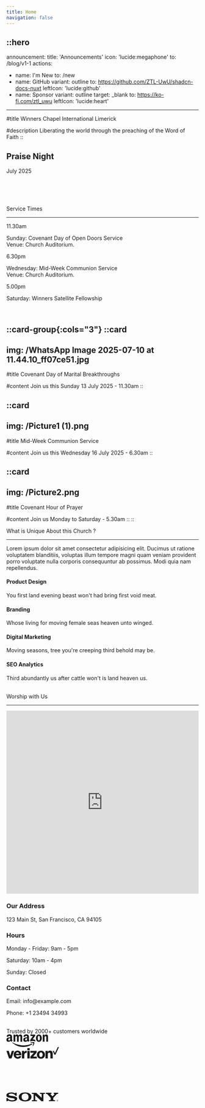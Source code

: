 ```yaml
---
title: Home
navigation: false
---
```


::hero
---
announcement:
  title: 'Announcements'
  icon: 'lucide:megaphone'
  to: /blog/v1-1
actions:
  - name: I'm New
    to: /new
  - name: GitHub
    variant: outline
    to: https://github.com/ZTL-UwU/shadcn-docs-nuxt
    leftIcon: 'lucide:github'
  - name: Sponsor
    variant: outline
    target: _blank
    to: https://ko-fi.com/ztl_uwu
    leftIcon: 'lucide:heart'
---

#title
<span class="<font-black text-5xl">Winners Chapel International Limerick</span>

#description
<span class="bg-rose-600 bg-clip-text text-transparent font-bold">Liberating the world through the preaching of the Word of Faith</span>
::

  <div class="relative h-full w-full bg-white"><div class="absolute h-full w-full bg-[radial-gradient(#e5e7eb_1px,transparent_1px)] [background-size:16px_16px] [mask-image:radial-gradient(ellipse_50%_50%_at_50%_50%,#000_70%,transparent_100%)]"></div></div>


  <!-- Hero -->
  <div class="px-4 sm:px-6 lg:px-8">
    <div class="h-120 md:h-[80dvh] flex flex-col bg-[url('/20250705_193525.jpg')] bg-cover bg-center bg-no-repeat rounded-2xl shadow-2xl filter saturate-100">
      <div class="mt-auto w-2/3 md:max-w-lg ps-5 pb-5 md:ps-10 md:pb-10">
        <div class="absolute left-4 right-4 bottom-4 rounded-xl bg-white backdrop-blur-sm bg-saturate-200 shadow-2xl translate-y-16 text-center p-6">
    <h2 class="text-xl font-medium mb-2">Praise Night</h2>
    <p class="mb-0">July 2025</p>
  </div>
      </div>
    </div>
  </div>
  <!-- End Hero -->

<br>
<br>
<br>
<br>

  <section class="relative overflow-hidden bg-white py-12 sm:py-16 lg:py-20 filter saturate-150">
    <div class="absolute h-72 w-72 scale-125 -right-8 -bottom-10">
      <div class="absolute h-60 w-60 rounded-2xl border-4 border-rose-600"></div>
      <div class="absolute h-60 w-60 translate-x-3 translate-y-3 rounded-2xl border-4 border-rose-600"></div>
      <div class="absolute h-60 w-60 translate-x-6 translate-y-6 rounded-2xl border-4 border-rose-600"></div>
    </div>
    <div class="mx-auto px-4 sm:px-6 lg:px-8">
      <div class="sm:text-center">
        <span class="text-3xl font-extrabold text-gray-600 sm:text-4xl xl:text-5xl bg-rose-600 saturate-150 bg-clip-text text-transparent">
          Service Times
        </span>
        <hr class="mt-4 h-1.5 w-32 border-none bg-rose-600 sm:mx-auto sm:mt-8" />
      </div>

  <div class="mx-auto mt-20 grid max-w-screen-lg grid-cols-1 gap-x-8 gap-y-12 text-center sm:text-left md:grid-cols-3">
        <div class="backdrop-blur-lg relative mb-3 rounded-3xl border bg-white/70 px-12 py-10 text-left shadow xl:px-12">
          <p class="relative text-5xl font-black text-center text-rose-600">11.30am</p>
          <p class="relative mt-5 text-center font-bold text-gray-600">Sunday: Covenant Day of Open Doors Service <br> Venue: Church Auditorium.</p>
        </div>

  <div class="backdrop-blur-lg relative mb-3 rounded-3xl border bg-white/70 px-12 py-10 text-left shadow xl:px-12">
          <p class="relative text-5xl font-black text-center text-rose-600">6.30pm</p>
          <p class="relative mt-5 text-center font-bold text-gray-600">Wednesday: Mid-Week Communion Service <br> Venue: Church Auditorium.</p>
        </div>

  <div class="backdrop-blur-lg relative mb-3 rounded-3xl border bg-white/70 px-12 py-10 text-left shadow xl:px-12">
          <p class="relative m-0 text-5xl font-black text-center text-rose-600">5.00pm</p>
          <p class="relative mt-5 text-center font-bold text-gray-600">Saturday: Winners Satellite Fellowship</p>
        </div>
      </div>
    </div>
  </section>


<br>

::card-group{:cols="3"}
  ::card
  ---
  img: /WhatsApp Image 2025-07-10 at 11.44.10_ff07ce51.jpg
  ---
  #title
  Covenant Day of Marital Breakthroughs

  #content
  Join us this Sunday 13 July 2025 - 11.30am
  ::


  ::card
  ---
  img: /Picture1 (1).png
  ---
  #title
  Mid-Week Communion Service

  #content
  Join us this Wednesday 16 July 2025 - 6.30am
  ::


  ::card
  ---
  img: /Picture2.png
  ---
  #title
  Covenant Hour of Prayer 

  #content
  Join us Monday to Saturday - 5.30am
  ::
::  


<section
  class="ezy__featured46 light py-14 md:py-24 bg-white dark:bg-[#0b1727] text-zinc-900 dark:text-white relative overflow-hidden z-10"
>
  <div class="container px-4 mx-auto">
    <div class="sm:text-center">
        <span class="text-3xl font-extrabold text-gray-600 sm:text-4xl xl:text-5xl bg-rose-600 saturate-150 bg-clip-text text-transparent">
          What is Unique About this Church ?
        </span>
        <hr class="mt-4 h-1.5 w-32 border-none bg-rose-600 sm:mx-auto sm:mt-8" />
        <p class="text-lg opacity-80 leading-7">
          Lorem ipsum dolor sit amet consectetur adipisicing elit. Ducimus
          ut ratione voluptatem blanditiis, voluptas illum tempore magni
          quam veniam provident porro voluptate nulla corporis consequuntur
          ab possimus. Modi quia nam repellendus.
        </p>
      </div>
    </div>
    <div class="grid grid-cols-12 pt-12">
      <div class="col-span-12 lg:col-span-4 lg:order-2">
        <div
          class="bg-center bg-no-repeat bg-cover rounded-2xl h-full min-h-[200px]"
          style="
            background-image: url(https://cdn.easyfrontend.com/pictures/portfolio/portfolio22.jpg);
          "
        ></div>
      </div>
      <div class="col-span-12 md:col-span-6 lg:col-span-4">
        <div class="p-4 mt-4 lg:mt-0">
          <div class="text-center p-6">
            <div
              class="w-16 h-16 rounded-xl text-2xl inline-flex items-center justify-center bg-rose-600 text-white mb-6"
            >
              <i class="fas fa-cannabis"></i>
            </div>
            <h4 class="text-2xl font-medium mb-4">Product Design</h4>
            <p class="opacity-80">
              You first land evening beast won't had bring first void meat.
            </p>
          </div>
        </div>
        <div class="p-4 mt-4 lg:mt-0">
          <div class="text-center p-6">
            <div
              class="w-16 h-16 rounded-xl text-2xl inline-flex items-center justify-center bg-rose-600 text-white mb-6"
            >
              <i class="fas fa-random"></i>
            </div>
            <h4 class="text-2xl font-medium mb-4">Branding</h4>
            <p class="opacity-80">
              Whose living for moving female seas heaven unto winged.
            </p>
          </div>
        </div>
      </div>
      <div class="col-span-12 md:col-span-6 lg:col-span-4 lg:order-3">
        <div class="p-4 mt-4 lg:mt-0">
          <div class="text-center p-6">
            <div
              class="w-16 h-16 rounded-xl text-2xl inline-flex items-center justify-center bg-rose-600 text-white mb-6"
            >
              <i class="fas fa-camera"></i>
            </div>
            <h4 class="text-2xl font-medium mb-4">Digital Marketing</h4>
            <p class="opacity-80">
              Moving seasons, tree you're creeping third behold may be.
            </p>
          </div>
        </div>
        <div class="p-4 mt-4 lg:mt-0">
          <div class="text-center p-6">
            <div
              class="w-16 h-16 rounded-xl text-2xl inline-flex items-center justify-center bg-rose-600 text-white mb-6"
            >
              <i class="fas fa-yin-yang"></i>
            </div>
            <h4 class="text-2xl font-medium mb-4">SEO Analytics</h4>
            <p class="opacity-80">
              Third abundantly us after cattle won't is land heaven us.
            </p>
          </div>
        </div>
      </div>
    </div>
  </div>
</section>





<br>




<section class="bg-white">
    <div class="max-w-7xl mx-auto py-16 px-4 sm:px-6 lg:py-20 lg:px-8">
        <div class="max-w-2xl lg:max-w-4xl mx-auto text-center">
            <span class="text-3xl font-extrabold text-gray-600 sm:text-4xl xl:text-5xl bg-rose-600 saturate-150 bg-clip-text text-transparent">Worship with Us</span>
        </div>
<hr class="mt-4 h-1.5 w-32 border-none bg-rose-600 sm:mx-auto sm:mt-8" />
        <div class="mt-16 lg:mt-20">
            <div class="grid grid-cols-1 md:grid-cols-2 gap-8">
                <div class="rounded-xl shadow-xl overflow-hidden">
                    <iframe
                        src="https://www.google.com/maps/embed?pb=!1m14!1m8!1m3!1d19359.921860543483!2d-8.63089!3d52.660154!3m2!1i1024!2i768!4f13.1!3m3!1m2!1s0x485b5c63917759ed%3A0x701125369c33f748!2s84%20O&#39;Connell%20St%2C%20Prior&#39;s-Land%2C%20Limerick%2C%20V94%20D597%2C%20Ireland!5e0!3m2!1sen!2sus!4v1752178444253!5m2!1sen!2sus"
                        width="100%" height="480" style="border:0;" allowfullscreen="" loading="lazy"></iframe>
                </div>
                <div>
                    <div class="max-w-full mx-auto rounded-lg overflow-hidden">
                        <div class="px-6 py-4">
                            <h3 class="text-lg font-medium text-gray-900">Our Address</h3>
                            <p class="mt-1 text-gray-600">123 Main St, San Francisco, CA 94105</p>
                        </div>
                        <div class="border-t border-gray-200 px-6 py-4">
                            <h3 class="text-lg font-medium text-gray-900">Hours</h3>
                            <p class="mt-1 text-gray-600">Monday - Friday: 9am - 5pm</p>
                            <p class="mt-1 text-gray-600">Saturday: 10am - 4pm</p>
                            <p class="mt-1 text-gray-600">Sunday: Closed</p>
                        </div>
                        <div class="border-t border-gray-200 px-6 py-4">
                            <h3 class="text-lg font-medium text-gray-900">Contact</h3>
                            <p class="mt-1 text-gray-600">Email: info@example.com</p>
                            <p class="mt-1 text-gray-600">Phone: +1 23494 34993</p>
                        </div>
                    </div>
                </div>
            </div>
        </div>
    </div>
</section>


<br>

<div class="container p-8 mx-auto w-full max-w-2xl xl:px-0">
    <div class="flex flex-col justify-center">
        <div class="text-xl text-center text-semibold text-gray-700">Trusted by
            <span class="text-indigo-600 font-bold">2000+</span> customers worldwide
        </div>
        <div class="flex flex-wrap justify-center gap-5 mt-10 md:justify-around">
            <div class="pt-2 text-gray-400"><svg xmlns="http://www.w3.org/2000/svg" width="110" height="33" fill="none"
                    viewBox="0 0 110 33">
                    
  <g fill="currentColor" clip-path="url(#clip0)">
                        <path fill-rule="evenodd"
                            d="M67.776 25.783c-6.323 4.676-15.521 7.167-23.455 7.167-11.114 0-21.079-4.1-28.667-10.923-.575-.536-.077-1.264.651-.843 8.163 4.752 18.243 7.589 28.668 7.589 7.013 0 14.755-1.457 21.884-4.485 1.073-.421 1.954.729.92 1.495z"
                            clip-rule="evenodd"></path>
                        <path fill-rule="evenodd"
                            d="M70.42 22.756c-.804-1.035-5.365-.499-7.396-.23-.613.076-.728-.46-.153-.844 3.64-2.567 9.581-1.8 10.271-.958.69.843-.192 6.822-3.603 9.658-.536.422-1.034.192-.804-.383.766-1.916 2.49-6.17 1.686-7.243z"
                            clip-rule="evenodd"></path>
                        <path
                            d="M63.139 3.67V1.177c0-.383.268-.613.613-.613h11.115c.345 0 .651.268.651.613v2.108c0 .345-.306.805-.843 1.571l-5.749 8.202c2.146-.038 4.408.268 6.324 1.341.421.23.536.614.575.959v2.644c0 .383-.383.805-.805.575-3.411-1.801-7.972-1.993-11.728.038-.383.192-.805-.191-.805-.575v-2.529c0-.383 0-1.073.422-1.686l6.669-9.543H63.79c-.344 0-.651-.269-.651-.614zm-40.51 15.445h-3.373c-.306-.039-.575-.269-.613-.575V1.217c0-.345.307-.614.652-.614h3.142c.345 0 .575.269.613.575V3.44h.077C23.932 1.255 25.503.22 27.573.22c2.108 0 3.45 1.035 4.369 3.22.805-2.185 2.683-3.22 4.676-3.22 1.418 0 2.95.575 3.909 1.916 1.073 1.457.843 3.565.843 5.443v10.96c0 .346-.306.614-.651.614h-3.335c-.345-.038-.613-.307-.613-.613V9.342c0-.729.077-2.568-.077-3.258-.268-1.15-.996-1.495-1.992-1.495-.805 0-1.687.537-2.032 1.418-.345.882-.306 2.338-.306 3.335v9.198c0 .345-.307.613-.652.613H28.34c-.345-.038-.613-.307-.613-.613V9.342c0-1.917.307-4.791-2.07-4.791-2.414 0-2.337 2.76-2.337 4.79v9.199c-.038.306-.307.575-.69.575zM85.099.22c5.021 0 7.742 4.293 7.742 9.773 0 5.289-2.99 9.505-7.741 9.505-4.906 0-7.589-4.293-7.589-9.658C77.473 4.436 80.194.22 85.1.22zm0 3.564c-2.49 0-2.644 3.411-2.644 5.52 0 2.107-.038 6.63 2.606 6.63 2.606 0 2.76-3.641 2.76-5.864 0-1.457-.077-3.22-.499-4.6-.383-1.226-1.15-1.686-2.222-1.686zm14.22 15.33h-3.373c-.345-.038-.614-.306-.614-.613V1.14a.662.662 0 01.652-.575h3.143c.306 0 .536.23.613.498v2.645h.077c.958-2.376 2.261-3.488 4.599-3.488 1.494 0 2.989.537 3.947 2.031.882 1.38.882 3.718.882 5.404v10.923c-.039.307-.307.537-.652.537h-3.373c-.306-.039-.574-.269-.613-.537V9.15c0-1.916.23-4.676-2.108-4.676-.804 0-1.571.537-1.954 1.38-.46 1.073-.537 2.108-.537 3.296V18.5a.702.702 0 01-.69.614zm-41.622-.038a.693.693 0 01-.805.077c-1.111-.92-1.341-1.38-1.955-2.261-1.84 1.878-3.18 2.453-5.557 2.453-2.836 0-5.059-1.764-5.059-5.251 0-2.76 1.495-4.6 3.603-5.519 1.84-.805 4.407-.958 6.362-1.188v-.422c0-.804.076-1.763-.422-2.452-.421-.614-1.188-.882-1.878-.882-1.303 0-2.453.652-2.72 2.031-.078.307-.27.614-.576.614l-3.257-.345c-.269-.077-.575-.269-.499-.69.767-3.986 4.331-5.174 7.55-5.174 1.648 0 3.795.421 5.098 1.686 1.648 1.533 1.495 3.603 1.495 5.826v5.25c0 1.571.651 2.261 1.264 3.143.23.307.268.69 0 .881-.728.575-1.954 1.648-2.644 2.223zm-3.411-8.24v-.728c-2.453 0-5.02.537-5.02 3.411 0 1.456.766 2.453 2.069 2.453.958 0 1.801-.575 2.338-1.533.651-1.188.613-2.3.613-3.603zm-41.698 8.317c-1.112-.92-1.342-1.38-1.955-2.261-1.84 1.878-3.181 2.453-5.557 2.453-2.836 0-5.06-1.764-5.06-5.251 0-2.76 1.496-4.6 3.603-5.519 1.84-.805 4.408-.958 6.362-1.188v-.422c0-.804.077-1.763-.421-2.452-.422-.614-1.188-.882-1.878-.882-1.303 0-2.453.652-2.721 2.031-.077.307-.268.614-.575.614L1.128 5.93C.86 5.854.553 5.662.63 5.24 1.397 1.255 4.96.067 8.18.067c1.648 0 3.794.421 5.098 1.686 1.647 1.533 1.494 3.603 1.494 5.826v5.25c0 1.571.652 2.261 1.265 3.143.23.307.268.69 0 .881-.728.575-1.955 1.648-2.644 2.223a.693.693 0 01-.805.077zm-2.568-8.317v-.728c-2.453 0-5.02.537-5.02 3.411 0 1.456.766 2.453 2.069 2.453.958 0 1.801-.575 2.338-1.533.651-1.188.613-2.3.613-3.603z">
                        </path>
                    </g>
                    <defs>
                        <clipPath id="clip0">
                            <path fill="#fff" d="M0 0H109.272V33H0z"></path>
                        </clipPath>
                    </defs>
                </svg></div>
            <div class="text-gray-400"><svg xmlns="http://www.w3.org/2000/svg" width="138" height="31"
                    viewBox="0 0 658 146">
                    
  <g fill="none" fill-rule="evenodd" stroke="none" stroke-width="1">
                        <g>
                            <path fill="currentColor"
                                d="M642.7 0L606.8 76.8 593.3 47.7 578.7 47.7 600.9 95.3 612.7 95.3 657.2 0z">
                            </path>
                            <path fill="currentColor" fill-rule="nonzero"
                                d="M488.7 142.6h28.9V89.7c0-12.1 7-20.6 17.4-20.6 10 0 15.2 7 15.2 17.1v56.4h28.9V80.7c0-21-12.6-35.8-33-35.8-13 0-22.1 5.6-28.9 15.8h-.6v-13h-28l.1 94.9zm-56.8-97.5c-30.2 0-50.4 21.7-50.4 50.3 0 28.4 20.2 50.3 50.4 50.3s50.4-21.9 50.4-50.3c.1-28.6-20.2-50.3-50.4-50.3zm-.2 79.2c-13.7 0-21-11.5-21-28.9 0-17.6 7.2-28.9 21-28.9 13.7 0 21.3 11.3 21.3 28.9.1 17.4-7.5 28.9-21.3 28.9zm-132.6 18.3h81.2v-22.8h-46v-.6l44-49.3V47.6h-79.2v22.9h44.5v.6l-44.5 49.7v21.8zm-37.1 0h29.1V47.7H262v94.9zm-67.5 0h29V99c0-19.8 11.9-28.6 30-26.1h.6v-25c-1.5-.6-3.2-.7-5.9-.7-11.3 0-18.9 5.2-25.4 16.3h-.6V47.7h-27.7v94.9zm-53.2-18.2c-12.8 0-20.6-8.3-22.1-21.1h68.4c.2-20.4-5.2-36.7-16.5-46.9-8-7.4-18.5-11.5-31.9-11.5-28.6 0-48.4 21.7-48.4 50.1 0 28.6 18.9 50.4 50.3 50.4 11.9 0 21.3-3.2 29.1-8.5 8.3-5.7 14.3-14.1 15.9-22.4h-27.8c-2.7 6.2-8.5 9.9-17 9.9zm-1.5-58.8c10.2 0 17.2 7.6 18.4 18.7h-38.8c2.3-11.2 8.4-18.7 20.4-18.7zM33 142.6h30.4l33-94.9H67.3l-18.5 61h-.4l-18.5-61H0l33 94.9zM262 13.9h29.1v25.8H262V13.9z">
                            </path>
                        </g>
                    </g>
                </svg></div>
            <div class="text-gray-400">
                <svg xmlns="http://www.w3.org/2000/svg" width="150" height="31" fill="none" viewBox="0 0 150 31">
                    
  <path fill="currentColor"
                        d="M150 14.514v-2.647h-3.295V7.75l-.11.034-3.095.945-.061.019v3.118h-4.884V10.13c0-.81.181-1.428.538-1.841.355-.408.863-.615 1.51-.615.465 0 .947.11 1.431.325l.122.054V5.265l-.057-.021c-.452-.162-1.068-.244-1.83-.244-.96 0-1.834.209-2.596.622a4.428 4.428 0 00-1.78 1.757c-.419.751-.631 1.618-.631 2.578v1.91h-2.294v2.647h2.294v11.153h3.293V14.514h4.884v7.088c0 2.919 1.38 4.398 4.1 4.398a6.78 6.78 0 001.4-.155c.488-.105.822-.21 1.018-.322l.043-.026v-2.672l-.134.089c-.204.13-.428.227-.662.288a2.514 2.514 0 01-.65.11c-.638 0-1.11-.171-1.402-.51-.296-.34-.446-.938-.446-1.773v-6.515H150zm-24.387 8.799c-1.195 0-2.137-.396-2.801-1.175-.669-.783-1.007-1.9-1.007-3.317 0-1.464.338-2.61 1.007-3.406.664-.791 1.598-1.193 2.775-1.193 1.142 0 2.05.383 2.702 1.14.654.762.986 1.898.986 3.379 0 1.498-.312 2.65-.928 3.42-.612.764-1.531 1.152-2.734 1.152zm.147-11.779c-2.28 0-4.092.667-5.383 1.982-1.291 1.315-1.945 3.136-1.945 5.41 0 2.161.638 3.9 1.898 5.165 1.26 1.267 2.975 1.908 5.096 1.908 2.21 0 3.986-.676 5.277-2.009 1.29-1.332 1.945-3.135 1.945-5.356 0-2.195-.614-3.946-1.825-5.204-1.211-1.258-2.915-1.896-5.063-1.896zm-12.638 0c-1.551 0-2.834.396-3.815 1.177-.986.785-1.486 1.815-1.486 3.062 0 .647.108 1.223.32 1.711.214.49.545.921.985 1.283.436.359 1.11.735 2.001 1.117.75.308 1.31.569 1.665.774.347.201.594.404.733.6.135.193.204.457.204.783 0 .927-.696 1.378-2.128 1.378-.53 0-1.136-.11-1.8-.329a6.76 6.76 0 01-1.844-.932l-.136-.098v3.164l.05.023c.466.215 1.053.396 1.746.538a9.428 9.428 0 001.864.215c1.684 0 3.04-.398 4.028-1.183.996-.79 1.5-1.845 1.5-3.135 0-.93-.271-1.728-.807-2.37-.531-.639-1.454-1.225-2.74-1.743-1.026-.41-1.683-.751-1.954-1.013-.261-.253-.394-.61-.394-1.063 0-.401.164-.723.5-.983.339-.262.81-.395 1.401-.395.55 0 1.11.087 1.669.256.517.15 1.008.378 1.457.674l.134.092v-3.001l-.051-.022c-.378-.162-.875-.3-1.48-.412a9.053 9.053 0 00-1.622-.168zM99.236 23.313c-1.195 0-2.138-.396-2.802-1.175-.668-.783-1.006-1.899-1.006-3.317 0-1.464.338-2.61 1.007-3.406.664-.791 1.597-1.193 2.774-1.193 1.142 0 2.05.383 2.702 1.14.655.762.987 1.898.987 3.379 0 1.498-.313 2.65-.929 3.42-.611.764-1.53 1.152-2.733 1.152zm.147-11.779c-2.281 0-4.093.667-5.384 1.982-1.29 1.315-1.945 3.136-1.945 5.41 0 2.162.64 3.9 1.9 5.165C95.213 25.358 96.927 26 99.048 26c2.21 0 3.986-.676 5.277-2.009 1.29-1.332 1.945-3.135 1.945-5.356 0-2.195-.614-3.946-1.825-5.204-1.212-1.258-2.916-1.896-5.063-1.896l.001-.001zm-12.328 2.723v-2.39h-3.253v13.8h3.253v-7.06c0-1.2.273-2.186.811-2.93.531-.737 1.24-1.11 2.104-1.11.293 0 .622.049.978.144.353.095.608.198.759.306l.136.099v-3.273l-.052-.022c-.303-.129-.732-.194-1.274-.194-.818 0-1.55.263-2.176.779-.55.453-.947 1.075-1.251 1.85h-.035v.001zm-9.079-2.723c-1.492 0-2.823.32-3.955.95a6.4 6.4 0 00-2.61 2.676c-.594 1.143-.896 2.478-.896 3.966 0 1.304.293 2.5.871 3.555a6.114 6.114 0 002.435 2.456c1.035.573 2.231.863 3.556.863 1.546 0 2.866-.309 3.924-.917l.043-.024v-2.974l-.137.1a6.12 6.12 0 01-1.591.826c-.575.2-1.1.302-1.56.302-1.276 0-2.3-.399-3.044-1.185-.746-.786-1.123-1.891-1.123-3.281 0-1.4.394-2.533 1.17-3.369.775-.833 1.802-1.256 3.052-1.256 1.069 0 2.11.361 3.096 1.075l.137.098v-3.133l-.044-.025c-.371-.207-.877-.378-1.505-.508a9.005 9.005 0 00-1.819-.195zm-9.701.333h-3.253v13.8h3.253v-13.8zm-1.593-5.879c-.536 0-1.003.182-1.386.542a1.786 1.786 0 00-.581 1.354c0 .529.193.975.575 1.327.379.351.847.529 1.392.529a2.01 2.01 0 001.398-.528 1.729 1.729 0 00.582-1.328c0-.518-.19-.969-.566-1.339-.375-.37-.851-.557-1.414-.557zm-8.117 4.86v14.819h3.32V6.41H57.29l-5.84 14.302L45.782 6.41H41v19.256h3.12v-14.82h.107l5.985 14.82h2.354l5.892-14.818h.107z">
                    </path>
                    <path fill="currentColor" fill-rule="evenodd"
                        d="M15 14H0V0h15v14zm17 0H17V0h15v14zM15 31H0V17h15v14zm17 0H17V17h15v14z" clip-rule="evenodd">
                    </path>
                </svg>
            </div>
            <div class="pt-1 text-gray-400"><svg xmlns="http://www.w3.org/2000/svg" width="108" height="29" fill="none"
                    viewBox="0 0 108 29">
                    
  <g>
                        <path fill="currentColor"
                            d="M14.714 27.096c-1.61.283-3.248.367-4.942.593L4.603 12.551V28.34c-1.61.17-3.078.395-4.603.621V.04h4.293l5.874 16.409V.039h4.547v27.057zm8.897-16.465c1.75 0 4.434-.085 6.044-.085v4.519c-2.006 0-4.35 0-6.044.085v6.721c2.655-.17 5.31-.395 7.992-.48v4.35l-12.511.988V.039h12.511v4.52h-7.992v6.072zm24.797-6.072h-4.689v20.786c-1.525 0-3.05 0-4.518.056V4.56h-4.688V.039h13.895v4.52zm7.343 5.761h6.185v4.519H55.75V25.09h-4.435V.04h12.625v4.519h-8.19v5.761zm15.533 10.817c2.57.056 5.168.254 7.682.395v4.463c-4.038-.255-8.077-.509-12.2-.594V.04h4.518v21.097zm11.495 5.168c1.44.085 2.965.17 4.434.34V.04h-4.434v26.265zM107.01.04l-5.733 13.754 5.733 15.166c-1.695-.226-3.389-.537-5.084-.819l-3.248-8.36-3.304 7.683c-1.638-.283-3.22-.368-4.857-.594l5.818-13.246L91.082.04h4.858l2.965 7.597L102.07.04h4.942z">
                        </path>
                    </g>
                </svg></div>
            <div class="pt-2 text-gray-400"><svg xmlns="http://www.w3.org/2000/svg" width="136" height="24"
                    viewBox="0 0 351 61">
                    
  <g fill="none" fill-rule="evenodd" stroke="none" stroke-width="1">
                        <g fill="currentColor" fill-rule="nonzero">
                            <path
                                d="M345.559 49.001a5.448 5.448 0 00-4.81 2.72 5.538 5.538 0 000 5.559 5.448 5.448 0 004.81 2.719 5.425 5.425 0 003.855-1.618A5.513 5.513 0 00351 54.487c0-1.454-.573-2.85-1.593-3.879a5.42 5.42 0 00-3.848-1.607zm0 10.337a4.774 4.774 0 01-3.4-1.42 4.85 4.85 0 01-1.399-3.43c0-1.282.507-2.51 1.407-3.415a4.768 4.768 0 013.392-1.409c1.269 0 2.485.509 3.383 1.413a4.84 4.84 0 011.4 3.41 4.847 4.847 0 01-1.393 3.427 4.77 4.77 0 01-3.39 1.424z">
                            </path>
                            <path
                                d="M348.163 53.183c0-.503-.223-1.032-.67-1.285-.45-.265-.952-.291-1.456-.291h-2.604v5.958h.729v-2.748h1.344l1.706 2.748h.868l-1.805-2.748c1.065-.03 1.888-.462 1.888-1.634zm-2.882 1.06h-1.121v-2.107h1.706c.742 0 1.556.112 1.556 1.034.002 1.213-1.303 1.073-2.14 1.073zm-31.199-29.868l10.93-11.639c.634-.854.95-1.453.95-1.965 0-.854-.738-1.196-3.055-1.196h-2.758V2.227H350v7.348h-3.922c-4.53 0-5.371.682-11.691 8.628l-17.292 18.622V48.19c0 2.907 1.472 3.93 5.686 3.93h6.529v7.09H287.5v-7.09h6.527c4.211 0 5.687-1.023 5.687-3.93V36.825l-20.366-22.468c-3.366-3.928-2.9-4.782-12.271-4.782V2.227h37.811v7.348h-2.692c-2.74 0-3.9.512-3.9 1.536 0 .857.842 1.54 1.369 2.222l10.304 11.199c1.224 1.27 2.718 1.434 4.113-.157zM60.388 2.225h9.12v20.503h-8.423c-.746-4.099-3.318-5.693-5.664-7.844-4.231-3.877-13.395-7.106-21.102-7.106-9.948 0-18.344 3.077-18.344 7.602 0 12.56 56.892 2.565 56.892 26.314C72.867 54.08 60.68 61 38.796 61c-7.577 0-19.041-2.345-25.805-5.927-2.12-1.22-3.02 1.156-3.418 4.134H.22V38.02h8.46c1.865 5.383 4.435 6.491 6.8 8.628 4.101 3.76 13.865 6.496 22.82 6.408 13.5-.133 18.142-3.076 18.142-7.348 0-4.27-4.591-5.297-19.385-7.602l-12.562-2.051C10.321 33.918 0 30.758 0 19.482 0 7.778 13.056.43 33.7.43c8.699 0 15.977 1.16 22.963 5.097 1.934 1.254 3.75 1.404 3.725-3.302zM238.39 36.552l.18-22.787c0-2.99-1.56-4.015-6.016-4.015h-5.236V2.66h33.315v7.09h-4.342c-4.46 0-6.02 1.027-6.02 4.015V59.64l-13.04-.103-42.228-39.878v28.96c0 2.906 1.56 4.015 6.017 4.015h5.797v7.006h-34.6v-7.006h5.733c4.456 0 6.016-1.11 6.016-4.014V13.765c0-2.99-1.56-4.015-6.016-4.015h-5.733V2.66h29.914l36.26 33.892zM126.796 0c-26.551 0-43.172 11.706-43.172 30.498 0 18.456 16.39 30.072 42.362 30.072 27.586 0 43.632-11.446 43.632-31.01C169.62 11.962 152.304 0 126.796 0zm-.604 53.14c-14.697 0-23.145-8.459-23.145-23.068 0-14.266 8.816-22.724 23.88-22.724 14.451 0 22.899 8.63 22.899 23.324 0 14.352-8.572 22.468-23.634 22.468z">
                            </path>
                        </g>
                    </g>
                </svg></div>
        </div>
    </div>
</div>
